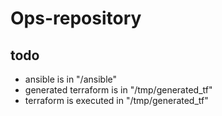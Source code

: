 # Ops-repository

## todo

- ansible is in "/ansible"
- generated terraform is in "/tmp/generated_tf"
- terraform is executed in  "/tmp/generated_tf"

